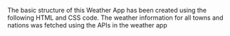 The basic structure of this Weather App has been created using the following HTML and CSS code.
The weather information for all towns and nations was fetched using the APIs in the weather app
